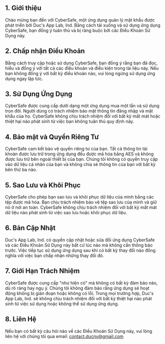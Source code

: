 ## **1\. Giới thiệu**

Chào mừng bạn đến với CyberSafe, một ứng dụng quản lý mật khẩu được phát triển bởi Duc's App Lab, Ind. Bằng cách tải xuống và sử dụng ứng dụng CyberSafe, bạn đồng ý tuân thủ và bị ràng buộc bởi các Điều Khoản Sử Dụng này.

## **2\. Chấp nhận Điều Khoản**

Bằng cách truy cập hoặc sử dụng CyberSafe, bạn đồng ý rằng bạn đã đọc, hiểu và đồng ý với tất cả các điều khoản và điều kiện trong tài liệu này. Nếu bạn không đồng ý với bất kỳ điều khoản nào, vui lòng ngừng sử dụng ứng dụng ngay lập tức.

## **3\. Sử Dụng Ứng Dụng**

CyberSafe được cung cấp dưới dạng một ứng dụng mua một lần và sử dụng trọn đời. Người dùng có trách nhiệm bảo mật thông tin đăng nhập và mật khẩu của họ. CyberSafe không chịu trách nhiệm đối với bất kỳ mất mát hoặc thiệt hại nào phát sinh từ việc bạn không tuân thủ quy định này.

## **4\. Bảo mật và Quyền Riêng Tư**

CyberSafe cam kết bảo vệ quyền riêng tư của bạn. Tất cả thông tin tài khoản được lưu trữ trong ứng dụng đều được mã hóa bằng AES và không được lưu trữ bên ngoài thiết bị của bạn. Chúng tôi không có quyền truy cập vào dữ liệu cá nhân của bạn và không chia sẻ thông tin của bạn với bất kỳ bên thứ ba nào.

## **5\. Sao Lưu và Khôi Phục**

CyberSafe cho phép bạn sao lưu và khôi phục dữ liệu của mình bằng các tệp được mã hóa. Bạn chịu trách nhiệm bảo vệ tệp sao lưu của mình và giữ nó ở nơi an toàn. CyberSafe không chịu trách nhiệm đối với bất kỳ mất mát dữ liệu nào phát sinh từ việc sao lưu hoặc khôi phục dữ liệu.

## **6\. Bản Cập Nhật**

Duc's App Lab, Ind. có quyền cập nhật hoặc sửa đổi ứng dụng CyberSafe và các Điều Khoản Sử Dụng này bất cứ lúc nào mà không cần thông báo trước. Việc tiếp tục sử dụng ứng dụng sau khi có bất kỳ thay đổi nào đồng nghĩa với việc bạn chấp nhận những thay đổi đó.

## **7\. Giới Hạn Trách Nhiệm**

CyberSafe được cung cấp "như hiện có" mà không có bất kỳ đảm bảo nào, dù rõ ràng hay ngụ ý. Chúng tôi không đảm bảo rằng ứng dụng sẽ hoạt động không bị gián đoạn hoặc không có lỗi. Trong mọi trường hợp, Duc's App Lab, Ind. sẽ không chịu trách nhiệm đối với bất kỳ thiệt hại nào phát sinh từ việc sử dụng hoặc không thể sử dụng ứng dụng.

## **8\. Liên Hệ**

Nếu bạn có bất kỳ câu hỏi nào về các Điều Khoản Sử Dụng này, vui lòng liên hệ với chúng tôi qua email: <contact.ducnv@gmail.com>